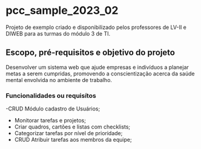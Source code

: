 # pcc_sample_2023_02

Projeto de exemplo criado e disponibilizado pelos professores de LV-II e DIWEB para as turmas do módulo 3 de TI.

## Escopo, pré-requisitos e objetivo do projeto

Desenvolver um sistema web que ajude empresas e indivíduos a planejar metas a serem cumpridas, promovendo a conscientização acerca da saúde mental envolvida no ambiente de trabalho.

### Funcionalidades ou requisítos

 -CRUD Módulo cadastro de Usuários;
- Monitorar tarefas e projetos;
- Criar quadros, cartões e listas com checklists;
- Categorizar tarefas por nível de prioridade;
- CRUD Atribuir tarefas aos membros da equipe;
